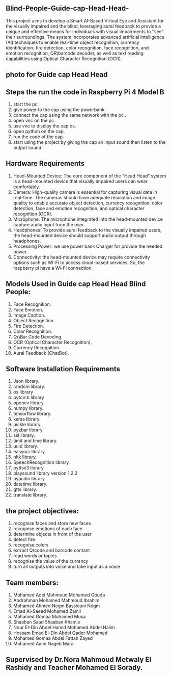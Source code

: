 ## Blind-People-Guide-cap-Head-Head-
This project aims to develop a Smart AI-Based Virtual Eye and Assistant for the visually impaired and the blind, leveraging aural feedback to provide a unique and effective means for individuals with visual impairments to "see" their surroundings. The system incorporates advanced artificial intelligence (AI) techniques to enable real-time object recognition, currency identification, fire detection, color recognition, face recognition, and emotion recognition, QR\barcode decoder, as well as text reading capabilities using Optical Character Recognition (OCR).

## photo for Guide cap Head Head
<p align="center"><src='https://github.com/357hamo/Blind-People-Guide-cap-Head-Head-/blob/main/Hardware%20Design/Hardware%20design.jpg' width="1000"/>

## Steps the run the code in Raspberry Pi 4 Model B
1) start the pc. 
2) give power to the cap using the powerbank.
3) connect the cap using the same network with the pc .
4) open vnc on the pc .
5) use vnc to display the cap os.
6) open python on the cap.
7) run the code of the cap.
8) start using the project by giving the cap an input sound then listen to the output sound.

## Hardware Requirements
1. Head-Mounted Device: The core component of the “Head Head” system is a head-mounted device that visually impaired users can wear comfortably. 
2. Camera: High-quality camera is essential for capturing visual data in real-time. The cameras should have adequate resolution and image quality to enable accurate object detection, currency recognition, color detection, face and emotion recognition, and optical character recognition (OCR).
3. Microphone: The microphone integrated into the head-mounted device capture audio input from the user.
4. Headphones: To provide aural feedback to the visually impaired users, the head-mounted device should support audio output through headphones.
5. Processing Power: we use power bank Charger for provide the needed power.
6. Connectivity: the head-mounted device may require connectivity options such as Wi-Fi to access cloud-based services. So, the raspberry pi have a Wi-Fi connection.


## Models Used in Guide cap Head Head Blind People:
1) Face Recognition.
2) Face Emotion.
3) Image Caption.
4) Object Recognition.
5) Fire Detection.
6) Color Recognition.
7) Qr\Bar Code Decoding.
8) OCR (Optical Character Recognition).
9) Currency Recognition.
10) Aural Feedback (ChatBot).


## Software Installation Requirements
1) Json library.
2) random library.
3) os library
4) pytorch library
5) opencv library
6) numpy library.
7) tensorflow library.
8) keras library.
9) pickle library.
10) pyzbar library.
11) ssl library.
12) timit and time library.
13) uuid library.
14) easyocr library.
15) nltk library.
16) SpeechRecognition library.
17) pyttsx3 library.
18) playsound library version 1.2.2
19) pyaudio library.
20) datetime library.
21) gtts library.
22) translate library.


## the project objectives:
1) recognise faces and store new faces
2) recognise emotions of each face
3) determine objects in front of the user
4) detect fire
5) recognise colors
6) extract Qrcode and barcode contant
7) read words or topics
8) recognise the value of the currency
9) turn all outputs into voice and take input as a voice

## Team members:
1) Mohamed Adel Mahmoud Mohamed Gouda 
2) Abdrahman Mohamed Mahmoud Ibrahim 
3) Mohamed Ahmed Negm Bassiouni Negm 
4) Emad Al-Saeed Mohamed Zamil 
5) Mohamed Gomaa Mohamed Musa 
6) Shaaban Saad Shaaban Khamis 
7) Nour El-Din Abdel Hamid Mohamed Abdel Halim 
8) Hossam Emad El-Din Abdel Qader Mohamed 
9) Mohamed Gomaa Abdel Fattah Zayed 
10) Mohamed Amin Nageb Marai

## Supervised by Dr.Nora Mahmoud Metwaly El Rashidy and Teacher Mohamed El Sorady.

